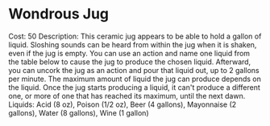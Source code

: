 # Wondrous Jug

Cost: 50
Description: This ceramic jug appears to be able to hold a gallon of liquid. Sloshing sounds can be heard from within the jug when it is shaken, even if the jug is empty. You can use an action and name one liquid from the table below to cause the jug to produce the chosen liquid. Afterward, you can uncork the jug as an action and pour that liquid out, up to 2 gallons per minute. The maximum amount of liquid the jug can produce depends on the liquid. Once the jug starts producing a liquid, it can't produce a different one, or more of one that has reached its maximum, until the next dawn. Liquids: Acid (8 oz), Poison (1/2 oz), Beer (4 gallons), Mayonnaise (2 gallons), Water (8 gallons), Wine (1 gallon)